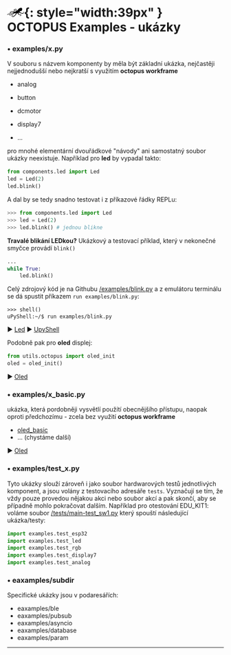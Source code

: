 # ![logo](img/logo_small.png){: style="width:39px" } OCTOPUS Examples - ukázky

### • examples/x.py

V souboru s názvem komponenty by měla být základní ukázka, nejčastěji nejjednodušší nebo nejkratší s využitím **octopus workframe**

- analog
- button
- dcmotor
- display7

- ...

pro mnohé elementární dvouřádkové "návody" ani samostatný soubor ukázky neexistuje. Například pro **led** by vypadal takto:

```python
from components.led import Led
led = Led(2)
led.blink()
```
A dal by se tedy snadno testovat i z příkazové řádky REPLu:
```python
>>> from components.led import Led
>>> led = Led(2)
>>> led.blink() # jednou blikne
```

**Travalé blikání LEDkou?** Ukázkový a testovací příklad, který v nekonečné smyčce provádí `blink()`
```python
...
while True:
    led.blink()
```

Celý zdrojový kód je na Githubu [/examples/blink.py](https://github.com/octopusengine/octopuslab/blob/master/esp32-micropython/examples/blink.py)
a z emulátoru terminálu se dá spustit příkazem `run examples/blink.py`:
```
>>> shell()
uPyShell:~/$ run examples/blink.py
```

► [Led](/basicdoc/#led) ► [UpyShell](/ws-upyshell)

Podobně pak pro **oled** displej:
```python
from utils.octopus import oled_init
oled = oled_init()
```
► [Oled](/basicdoc/#oled)

### • examples/x_basic.py

ukázka, která pordobněji vysvětlí použítí obecnějšího přístupu, naopak oproti předchozímu - zcela bez využití **octopus workframe**

- [oled_basic](https://github.com/octopusengine/octopuslab/blob/master/esp32-micropython/examples/oled_basic.py)
- ... (chystáme další)

► [Oled](/basicdoc/#oled)


### • examples/test_x.py

Tyto ukázky slouží zároveň i jako soubor hardwarových testů jednotlivých komponent, a jsou volány z testovacího adresáře `tests`. Vyznačují se tím, že vždy pouze provedou nějakou akci nebo soubor akcí a pak skončí, aby se případně mohlo pokračovat dalším.
Například pro otestování EDU_KIT1: voláme soubor [/tests/main-test_sw1.py](https://github.com/octopusengine/octopuslab/blob/master/esp32-micropython/tests/main-test_sw1.py) který spouští následující ukázka/testy:

```python
import examples.test_esp32
import examples.test_led
import examples.test_rgb
import examples.test_display7
import examples.test_analog
```

### • eaxamples/subdir

Specifické ukázky jsou v podaresářích:

- eaxamples/ble
- eaxamples/pubsub
- eaxamples/asyncio
- eaxamples/database
- eaxamples/param

---


